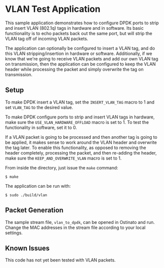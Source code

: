 # VLAN Test Application

This sample application demonstrates how to configure DPDK ports to strip and insert VLAN (802.1q) tags in hardware and in software. Its basic functionality is to echo packets back out the same port, but will strip the VLAN tag off of incoming VLAN packets.

The application can optionally be configured to insert a VLAN tag, and do this VLAN stripping/insertion in hardware or software. Additionally, if we know that we're going to receive VLAN packets and add our own VLAN tag on transmission, then the application can be configured to keep the VLAN header while processing the packet and simply overwrite the tag on transmission.

## Setup

To make DPDK insert a VLAN tag, set the `INSERT_VLAN_TAG` macro to 1 and set `VLAN_TAG` to the desired value.

To make DPDK configure ports to strip and insert VLAN tags in hardware, make sure the `USE_VLAN_HARDWARE_OFFLOAD` macro is set to 1. To test the functionality in software, set it to 0.

If a VLAN packet is going to be processed and then another tag is going to be applied, it makes sense to work around the VLAN header and overwrite the tag later. To enable this functionality, as opposed to removing the header completely, processing the packet, and then re-adding the header, make sure the `KEEP_AND_OVERWRITE_VLAN` macro is set to 1.

From inside the directory, just issue the `make` command:

    $ make

The application can be run with:

    $ sudo ./build/vlan

## Packet Generation

The sample stream file, `vlan_to_dpdk`, can be opened in Ostinato and run. Change the MAC addresses in the stream file according to your local settings.

## Known Issues

This code has not yet been tested with VLAN packets.
